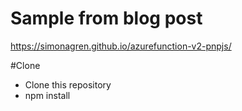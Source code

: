 # Sample from blog post
https://simonagren.github.io/azurefunction-v2-pnpjs/

#Clone
- Clone this repository
- npm install
